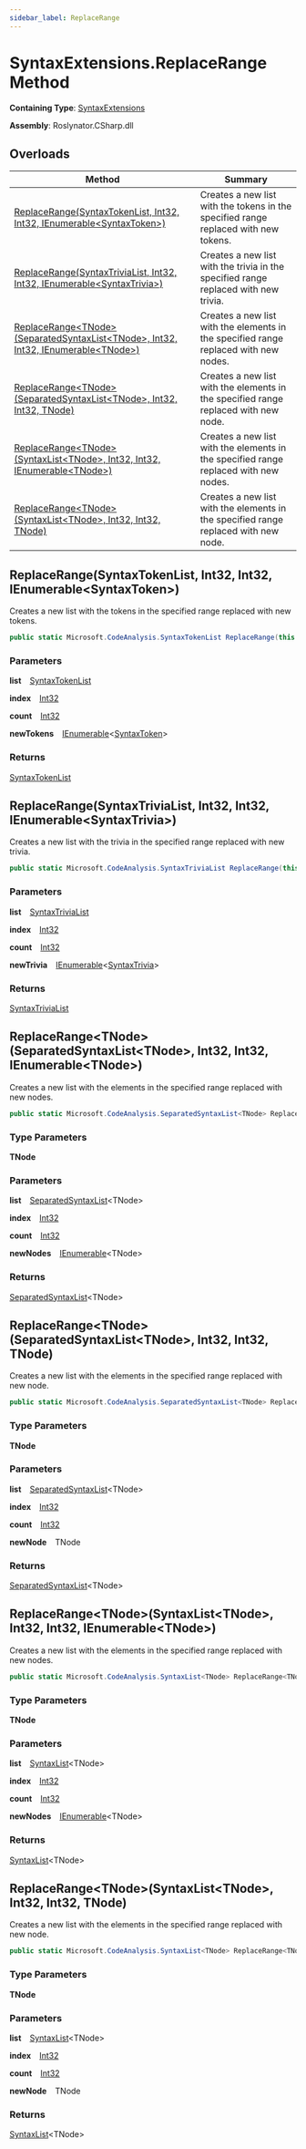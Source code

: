```yaml
---
sidebar_label: ReplaceRange
---
```


# SyntaxExtensions\.ReplaceRange Method

**Containing Type**: [SyntaxExtensions](../index.md)

**Assembly**: Roslynator\.CSharp\.dll

## Overloads

| Method | Summary |
| ------ | ------- |
| [ReplaceRange(SyntaxTokenList, Int32, Int32, IEnumerable&lt;SyntaxToken&gt;)](#4257224275) | Creates a new list with the tokens in the specified range replaced with new tokens\. |
| [ReplaceRange(SyntaxTriviaList, Int32, Int32, IEnumerable&lt;SyntaxTrivia&gt;)](#4063342571) | Creates a new list with the trivia in the specified range replaced with new trivia\. |
| [ReplaceRange&lt;TNode&gt;(SeparatedSyntaxList&lt;TNode&gt;, Int32, Int32, IEnumerable&lt;TNode&gt;)](#607003656) | Creates a new list with the elements in the specified range replaced with new nodes\. |
| [ReplaceRange&lt;TNode&gt;(SeparatedSyntaxList&lt;TNode&gt;, Int32, Int32, TNode)](#2148171151) | Creates a new list with the elements in the specified range replaced with new node\. |
| [ReplaceRange&lt;TNode&gt;(SyntaxList&lt;TNode&gt;, Int32, Int32, IEnumerable&lt;TNode&gt;)](#3814604200) | Creates a new list with the elements in the specified range replaced with new nodes\. |
| [ReplaceRange&lt;TNode&gt;(SyntaxList&lt;TNode&gt;, Int32, Int32, TNode)](#3682382942) | Creates a new list with the elements in the specified range replaced with new node\. |

<a id="4257224275"></a>

## ReplaceRange\(SyntaxTokenList, Int32, Int32, IEnumerable&lt;SyntaxToken&gt;\) 

  
Creates a new list with the tokens in the specified range replaced with new tokens\.

```csharp
public static Microsoft.CodeAnalysis.SyntaxTokenList ReplaceRange(this Microsoft.CodeAnalysis.SyntaxTokenList list, int index, int count, System.Collections.Generic.IEnumerable<Microsoft.CodeAnalysis.SyntaxToken> newTokens)
```

### Parameters

**list** &ensp; [SyntaxTokenList](https://docs.microsoft.com/en-us/dotnet/api/microsoft.codeanalysis.syntaxtokenlist)

**index** &ensp; [Int32](https://docs.microsoft.com/en-us/dotnet/api/system.int32)

**count** &ensp; [Int32](https://docs.microsoft.com/en-us/dotnet/api/system.int32)

**newTokens** &ensp; [IEnumerable](https://docs.microsoft.com/en-us/dotnet/api/system.collections.generic.ienumerable-1)&lt;[SyntaxToken](https://docs.microsoft.com/en-us/dotnet/api/microsoft.codeanalysis.syntaxtoken)&gt;

### Returns

[SyntaxTokenList](https://docs.microsoft.com/en-us/dotnet/api/microsoft.codeanalysis.syntaxtokenlist)

<a id="4063342571"></a>

## ReplaceRange\(SyntaxTriviaList, Int32, Int32, IEnumerable&lt;SyntaxTrivia&gt;\) 

  
Creates a new list with the trivia in the specified range replaced with new trivia\.

```csharp
public static Microsoft.CodeAnalysis.SyntaxTriviaList ReplaceRange(this Microsoft.CodeAnalysis.SyntaxTriviaList list, int index, int count, System.Collections.Generic.IEnumerable<Microsoft.CodeAnalysis.SyntaxTrivia> newTrivia)
```

### Parameters

**list** &ensp; [SyntaxTriviaList](https://docs.microsoft.com/en-us/dotnet/api/microsoft.codeanalysis.syntaxtrivialist)

**index** &ensp; [Int32](https://docs.microsoft.com/en-us/dotnet/api/system.int32)

**count** &ensp; [Int32](https://docs.microsoft.com/en-us/dotnet/api/system.int32)

**newTrivia** &ensp; [IEnumerable](https://docs.microsoft.com/en-us/dotnet/api/system.collections.generic.ienumerable-1)&lt;[SyntaxTrivia](https://docs.microsoft.com/en-us/dotnet/api/microsoft.codeanalysis.syntaxtrivia)&gt;

### Returns

[SyntaxTriviaList](https://docs.microsoft.com/en-us/dotnet/api/microsoft.codeanalysis.syntaxtrivialist)

<a id="607003656"></a>

## ReplaceRange&lt;TNode&gt;\(SeparatedSyntaxList&lt;TNode&gt;, Int32, Int32, IEnumerable&lt;TNode&gt;\) 

  
Creates a new list with the elements in the specified range replaced with new nodes\.

```csharp
public static Microsoft.CodeAnalysis.SeparatedSyntaxList<TNode> ReplaceRange<TNode>(this Microsoft.CodeAnalysis.SeparatedSyntaxList<TNode> list, int index, int count, System.Collections.Generic.IEnumerable<TNode> newNodes) where TNode : Microsoft.CodeAnalysis.SyntaxNode
```

### Type Parameters

**TNode**

### Parameters

**list** &ensp; [SeparatedSyntaxList](https://docs.microsoft.com/en-us/dotnet/api/microsoft.codeanalysis.separatedsyntaxlist-1)&lt;TNode&gt;

**index** &ensp; [Int32](https://docs.microsoft.com/en-us/dotnet/api/system.int32)

**count** &ensp; [Int32](https://docs.microsoft.com/en-us/dotnet/api/system.int32)

**newNodes** &ensp; [IEnumerable](https://docs.microsoft.com/en-us/dotnet/api/system.collections.generic.ienumerable-1)&lt;TNode&gt;

### Returns

[SeparatedSyntaxList](https://docs.microsoft.com/en-us/dotnet/api/microsoft.codeanalysis.separatedsyntaxlist-1)&lt;TNode&gt;

<a id="2148171151"></a>

## ReplaceRange&lt;TNode&gt;\(SeparatedSyntaxList&lt;TNode&gt;, Int32, Int32, TNode\) 

  
Creates a new list with the elements in the specified range replaced with new node\.

```csharp
public static Microsoft.CodeAnalysis.SeparatedSyntaxList<TNode> ReplaceRange<TNode>(this Microsoft.CodeAnalysis.SeparatedSyntaxList<TNode> list, int index, int count, TNode newNode) where TNode : Microsoft.CodeAnalysis.SyntaxNode
```

### Type Parameters

**TNode**

### Parameters

**list** &ensp; [SeparatedSyntaxList](https://docs.microsoft.com/en-us/dotnet/api/microsoft.codeanalysis.separatedsyntaxlist-1)&lt;TNode&gt;

**index** &ensp; [Int32](https://docs.microsoft.com/en-us/dotnet/api/system.int32)

**count** &ensp; [Int32](https://docs.microsoft.com/en-us/dotnet/api/system.int32)

**newNode** &ensp; TNode

### Returns

[SeparatedSyntaxList](https://docs.microsoft.com/en-us/dotnet/api/microsoft.codeanalysis.separatedsyntaxlist-1)&lt;TNode&gt;

<a id="3814604200"></a>

## ReplaceRange&lt;TNode&gt;\(SyntaxList&lt;TNode&gt;, Int32, Int32, IEnumerable&lt;TNode&gt;\) 

  
Creates a new list with the elements in the specified range replaced with new nodes\.

```csharp
public static Microsoft.CodeAnalysis.SyntaxList<TNode> ReplaceRange<TNode>(this Microsoft.CodeAnalysis.SyntaxList<TNode> list, int index, int count, System.Collections.Generic.IEnumerable<TNode> newNodes) where TNode : Microsoft.CodeAnalysis.SyntaxNode
```

### Type Parameters

**TNode**

### Parameters

**list** &ensp; [SyntaxList](https://docs.microsoft.com/en-us/dotnet/api/microsoft.codeanalysis.syntaxlist-1)&lt;TNode&gt;

**index** &ensp; [Int32](https://docs.microsoft.com/en-us/dotnet/api/system.int32)

**count** &ensp; [Int32](https://docs.microsoft.com/en-us/dotnet/api/system.int32)

**newNodes** &ensp; [IEnumerable](https://docs.microsoft.com/en-us/dotnet/api/system.collections.generic.ienumerable-1)&lt;TNode&gt;

### Returns

[SyntaxList](https://docs.microsoft.com/en-us/dotnet/api/microsoft.codeanalysis.syntaxlist-1)&lt;TNode&gt;

<a id="3682382942"></a>

## ReplaceRange&lt;TNode&gt;\(SyntaxList&lt;TNode&gt;, Int32, Int32, TNode\) 

  
Creates a new list with the elements in the specified range replaced with new node\.

```csharp
public static Microsoft.CodeAnalysis.SyntaxList<TNode> ReplaceRange<TNode>(this Microsoft.CodeAnalysis.SyntaxList<TNode> list, int index, int count, TNode newNode) where TNode : Microsoft.CodeAnalysis.SyntaxNode
```

### Type Parameters

**TNode**

### Parameters

**list** &ensp; [SyntaxList](https://docs.microsoft.com/en-us/dotnet/api/microsoft.codeanalysis.syntaxlist-1)&lt;TNode&gt;

**index** &ensp; [Int32](https://docs.microsoft.com/en-us/dotnet/api/system.int32)

**count** &ensp; [Int32](https://docs.microsoft.com/en-us/dotnet/api/system.int32)

**newNode** &ensp; TNode

### Returns

[SyntaxList](https://docs.microsoft.com/en-us/dotnet/api/microsoft.codeanalysis.syntaxlist-1)&lt;TNode&gt;

